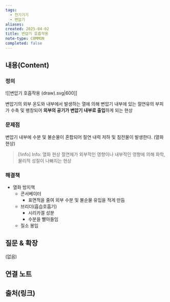 ```yaml
---
tags:
  - 전기기기
  - 변압기
aliases: 
created: 2025-04-02
title: 변압기 호흡작용
note-type: COMMON
completed: false
---
```


## 내용(Content)

### 정의

![[변압기 호흡작용 (draw).svg|600]]

변압기의 외부 온도와 내부에서 발생하는 열에 의해 변압기 내부에 있는 절연유의 부피가 수축 및 팽창되어 **외부의 공기가 변압기 내부로 출입**하게 되는 현상

### 문제점

변압기 내부에 수분 및 불순물이 혼합되어 절연 내력 저하  및 침전물이 발생한다. (열화 현상)

>[!info] Info: 열화 현상
>절연체가 외부적인 영향이나 내부적인 영향에 의해 화학, 물리적 성질이 나빠지는 현상

### 해결책

- 열화 방지책
	- 콘서베이터
		- 표면적을 줄여 외부 수분 및 불순물 유입을 적게 만듬
	- 브리더(흡습호흡기)
		- 시리카겔 성분
		- 수분을 빨아들임
	- 질소 봉입




## 질문 & 확장

(없음)

## 연결 노트

## 출처(링크)


